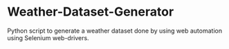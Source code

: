 # Weather-Dataset-Generator
Python script to generate a weather dataset done by using web automation using Selenium web-drivers.
